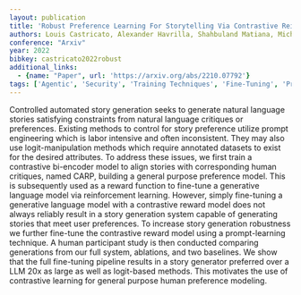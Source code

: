 ```yaml
---
layout: publication
title: 'Robust Preference Learning For Storytelling Via Contrastive Reinforcement Learning'
authors: Louis Castricato, Alexander Havrilla, Shahbuland Matiana, Michael Pieler, Anbang Ye, Ian Yang, Spencer Frazier, Mark Riedl
conference: "Arxiv"
year: 2022
bibkey: castricato2022robust
additional_links:
  - {name: "Paper", url: 'https://arxiv.org/abs/2210.07792'}
tags: ['Agentic', 'Security', 'Training Techniques', 'Fine-Tuning', 'Prompting', 'Reinforcement Learning', 'Pretraining Methods']
---
```

Controlled automated story generation seeks to generate natural language
stories satisfying constraints from natural language critiques or preferences.
Existing methods to control for story preference utilize prompt engineering
which is labor intensive and often inconsistent. They may also use
logit-manipulation methods which require annotated datasets to exist for the
desired attributes. To address these issues, we first train a contrastive
bi-encoder model to align stories with corresponding human critiques, named
CARP, building a general purpose preference model. This is subsequently used as
a reward function to fine-tune a generative language model via reinforcement
learning. However, simply fine-tuning a generative language model with a
contrastive reward model does not always reliably result in a story generation
system capable of generating stories that meet user preferences. To increase
story generation robustness we further fine-tune the contrastive reward model
using a prompt-learning technique. A human participant study is then conducted
comparing generations from our full system, ablations, and two baselines. We
show that the full fine-tuning pipeline results in a story generator preferred
over a LLM 20x as large as well as logit-based methods. This motivates the use
of contrastive learning for general purpose human preference modeling.
